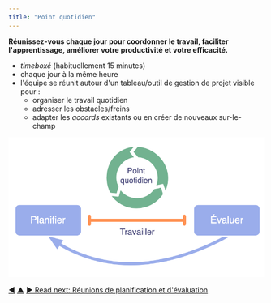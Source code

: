 ```yaml
---
title: "Point quotidien"
---
```



<strong>Réunissez-vous chaque jour pour coordonner le travail, faciliter l'apprentissage, améliorer votre productivité et votre efficacité.</strong>

- <dfn data-info="Timebox (bloc de temps): Une période de temps fixée pour se concentrer sur une activité particulière (qui ne sera pas nécessairement terminée à la fin du temps limite).">timeboxé</dfn> (habituellement 15 minutes)
- chaque jour à la même heure
- l'équipe se réunit autour d'un tableau/outil de gestion de projet visible pour : 
    - organiser le travail quotidien
    - adresser les obstacles/freins
    - adapter les <dfn data-info="Accord: Une ligne directrice, un processus ou protocole établi de le but de guider le flux de valeur.">accords</dfn> existants ou en créer de nouveaux sur-le-champ

![Le point quotidien est une réunion essentielle pour les équipes auto-organisées.](img/meetings/planning-review-standup.png)

<div class="bottom-nav">
<a href="retrospective.html" title="Back to: Rétrospective">◀</a> <a href="focused-interactions.html" title="Up: Cibler les interactions">▲</a> <a href="planning-and-review-meetings.html" title="">▶ Read next: Réunions de planification et d&apos;évaluation</a>
</div>


<script type="text/javascript">
Mousetrap.bind('g n', function() {
    window.location.href = 'planning-and-review-meetings.html';
    return false;
});
</script>

